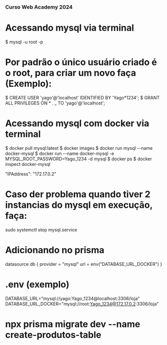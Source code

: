 ### Curso Web Academy 2024

# Acessando mysql via terminal

$ mysql -u root -p

# Por padrão o único usuário criado é o root, para criar um novo faça (Exemplo):

$ CREATE USER 'yago'@'localhost' IDENTIFIED BY 'Yago*1234';
$ GRANT ALL PRIVILEGES ON * . \_ TO 'yago'@'localhost';

# Acessando mysql com docker via terminal

$ docker pull mysql:latest
$ docker images
$ docker run mysql --name docker-mysql
$ docker run --name docker-mysql -e MYSQL_ROOT_PASSWORD=Yago_1234 -d mysql
$ docker ps
$ docker inspect docker-mysql

"IPAddress": "172.17.0.2"

# Caso der problema quando tiver 2 instancias do mysql em execução, faça:

sudo systemctl stop mysql.service

# Adicionando no prisma

datasource db {
provider = "mysql"
url = env("DATABASE_URL_DOCKER")
}

# .env (exemplo)

DATABASE_URL="mysql://yago:Yago_1234@localhost:3306/loja"
DATABASE_URL_DOCKER="mysql://root:Yago_1234@172.17.0.2:3306/loja"

# npx prisma migrate dev --name create-produtos-table
